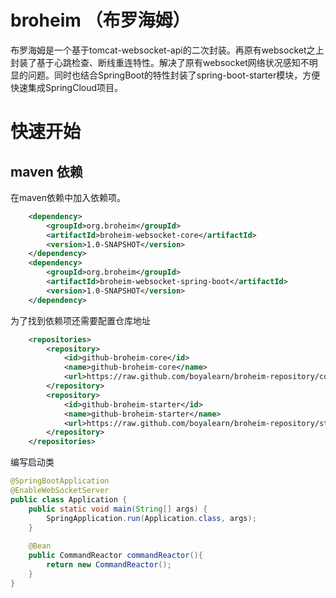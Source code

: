 # broheim （布罗海姆）

布罗海姆是一个基于tomcat-websocket-api的二次封装。再原有websocket之上封装了基于心跳检查、断线重连特性。解决了原有websocket网络状况感知不明显的问题。同时也结合SpringBoot的特性封装了spring-boot-starter模块，方便快速集成SpringCloud项目。

# 快速开始


## maven 依赖

在maven依赖中加入依赖项。

``` xml
    <dependency>
        <groupId>org.broheim</groupId>
        <artifactId>broheim-websocket-core</artifactId>
        <version>1.0-SNAPSHOT</version>
    </dependency>
    <dependency>
        <groupId>org.broheim</groupId>
        <artifactId>broheim-websocket-spring-boot</artifactId>
        <version>1.0-SNAPSHOT</version>
    </dependency>
```

为了找到依赖项还需要配置仓库地址

```xml
    <repositories>
        <repository>
            <id>github-broheim-core</id>
            <name>github-broheim-core</name>
            <url>https://raw.github.com/boyalearn/broheim-repository/core</url>
        </repository>
        <repository>
            <id>github-broheim-starter</id>
            <name>github-broheim-starter</name>
            <url>https://raw.github.com/boyalearn/broheim-repository/starter</url>
        </repository>
    </repositories>
```

编写启动类

```java
@SpringBootApplication
@EnableWebSocketServer
public class Application {
    public static void main(String[] args) {
        SpringApplication.run(Application.class, args);
    }
    
    @Bean
    public CommandReactor commandReactor(){
        return new CommandReactor();
    }
}
```